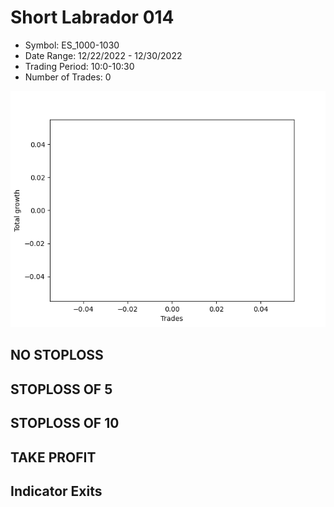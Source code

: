 # Short Labrador 014 
- Symbol: ES_1000-1030
- Date Range: 12/22/2022 - 12/30/2022
- Trading Period: 10:0-10:30
- Number of Trades: 0

![Plot](ShortLabrador014ES_1000-1030.png)
## NO STOPLOSS














## STOPLOSS OF 5














## STOPLOSS OF 10














## TAKE PROFIT











## Indicator Exits


